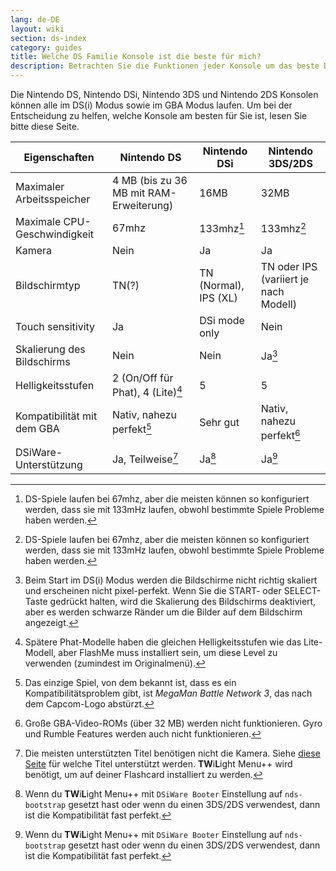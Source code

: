 ```yaml
---
lang: de-DE
layout: wiki
section: ds-index
category: guides
title: Welche DS Familie Konsole ist die beste für mich?
description: Betrachten Sie die Funktionen jeder Konsole um das beste DS(i) Modus Erlebnis zu entscheiden
---
```


Die Nintendo DS, Nintendo DSi, Nintendo 3DS und Nintendo 2DS Konsolen können alle im DS(i) Modus sowie im GBA Modus laufen. Um bei der Entscheidung zu helfen, welche Konsole am besten für Sie ist, lesen Sie bitte diese Seite.

| Eigenschaften                | Nintendo DS                                                | Nintendo DSi                                                | Nintendo 3DS/2DS                                         |
| ---------------------------- | ---------------------------------------------------------- | ----------------------------------------------------------- | -------------------------------------------------------- |
| Maximaler Arbeitsspeicher    | 4 MB (bis zu 36 MB mit RAM-Erweiterung) | 16MB                                                        | 32MB                                                     |
| Maximale CPU-Geschwindigkeit | 67mhz                                                      | 133mhz[^1]                                                  | 133mhz[^1]                                               |
| Kamera                       | Nein                                                       | Ja                                                          | Ja                                                       |
| Bildschirmtyp                | TN(?)                                   | TN (Normal), IPS (XL) | TN oder IPS (variiert je nach Modell) |
| Touch sensitivity            | Ja                                                         | DSi mode only                                               | Nein                                                     |
| Skalierung des Bildschirms   | Nein                                                       | Nein                                                        | Ja[^2]                                                   |
| Helligkeitsstufen            | 2 (On/Off für Phat), 4 (Lite)[^3]                          | 5                                                           | 5                                                        |
| Kompatibilität mit dem GBA   | Nativ, nahezu perfekt[^4]                                  | Sehr gut                                                    | Nativ, nahezu perfekt[^5]                                |
| DSiWare-Unterstützung        | Ja, Teilweise[^6]                                          | Ja[^7]                                                      | Ja[^7]                                                   |

[^1]: DS-Spiele laufen bei 67mhz, aber die meisten können so konfiguriert werden, dass sie mit 133mHz laufen, obwohl bestimmte Spiele Probleme haben werden.

[^2]: Beim Start im DS(i) Modus werden die Bildschirme nicht richtig skaliert und erscheinen nicht pixel-perfekt. Wenn Sie die START- oder SELECT-Taste gedrückt halten, wird die Skalierung des Bildschirms deaktiviert, aber es werden schwarze Ränder um die Bilder auf dem Bildschirm angezeigt.

[^3]: Spätere Phat-Modelle haben die gleichen Helligkeitsstufen wie das Lite-Modell, aber FlashMe muss installiert sein, um diese Level zu verwenden (zumindest im Originalmenü).

[^4]: Das einzige Spiel, von dem bekannt ist, dass es ein Kompatibilitätsproblem gibt, ist _MegaMan Battle Network 3_, das nach dem Capcom-Logo abstürzt.

[^5]: Große GBA-Video-ROMs (über 32 MB) werden nicht funktionieren. Gyro und Rumble Features werden auch nicht funktionieren.

[^6]: Die meisten unterstützten Titel benötigen nicht die Kamera. Siehe [diese Seite](https://github.com/DS-Homebrew/TWiLightMenu/blob/master/universal/include/compatibleDSiWareMap.h) für welche Titel unterstützt werden. **TW**i**L**ight Menu++ wird benötigt, um auf deiner Flashcard installiert zu werden.

[^7]: Wenn du **TW**i**L**ight Menu++ mit `DSiWare Booter` Einstellung auf `nds-bootstrap` gesetzt hast oder wenn du einen 3DS/2DS verwendest, dann ist die Kompatibilität fast perfekt.
